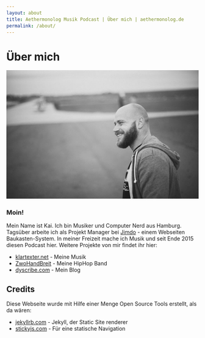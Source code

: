 ```yaml
---
layout: about
title: Aethermonolog Musik Podcast | Über mich | aethermonolog.de
permalink: /about/
---
```


# Über mich

  ![](/images/profile-600.jpg)

### Moin!

  Mein Name ist Kai. Ich bin Musiker und Computer Nerd aus Hamburg. Tagsüber arbeite ich als Projekt Manager bei [Jimdo](http://jimdo.com) - einem Webseiten Baukasten-System.
  In meiner Freizeit mache ich Musik und seit Ende 2015 diesen Podcast hier.
  Weitere Projekte von mir findet ihr hier:

  * [klartexter.net](http://klartexter.net) - Meine Musik
  * [ZwoHandBreit](http://zwohandbreit.de) - Meine HipHop Band
  * [dyscribe.com](http://dyscribe.com) - Mein Blog

## Credits

  Diese Webseite wurde mit Hilfe einer Menge Open Source Tools erstellt, als da wären:

  * [jekyllrb.com](http://jekyllrb.com) - Jekyll, der Static Site renderer
  * [stickyjs.com](http://stickyjs.com/) - Für eine statische Navigation
